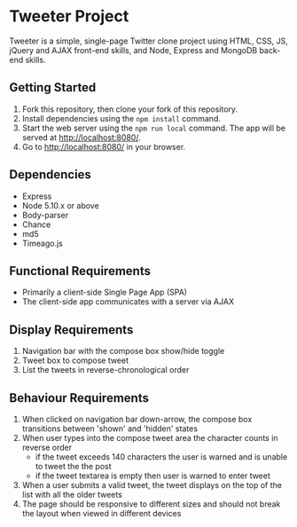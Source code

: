 # Tweeter Project

Tweeter is a simple, single-page Twitter clone project using HTML, CSS, JS, jQuery and AJAX front-end skills, and Node, Express and MongoDB back-end skills.

## Getting Started

1. Fork this repository, then clone your fork of this repository.
2. Install dependencies using the `npm install` command.
3. Start the web server using the `npm run local` command. The app will be served at <http://localhost:8080/>.
4. Go to <http://localhost:8080/> in your browser.

## Dependencies

- Express
- Node 5.10.x or above
- Body-parser
- Chance
- md5
- Timeago.js

## Functional Requirements

- Primarily a client-side Single Page App (SPA)
- The client-side app communicates with a server via AJAX

## Display Requirements

1. Navigation bar with the compose box show/hide toggle
2. Tweet box to compose tweet
3. List the tweets in reverse-chronological order

## Behaviour Requirements

1. When clicked on navigation bar down-arrow, the compose box transitions between 'shown' and 'hidden' states
2. When user types into the compose tweet area the character counts in reverse order
   - if the tweet exceeds 140 characters the user is warned and is unable to tweet the the post
   - if the tweet textarea is empty then user is warned to enter tweet
3. When a user submits a valid tweet, the tweet displays on the top of the list with all the older tweets
4. The page should be responsive to different sizes and should not break the layout when viewed in different devices
